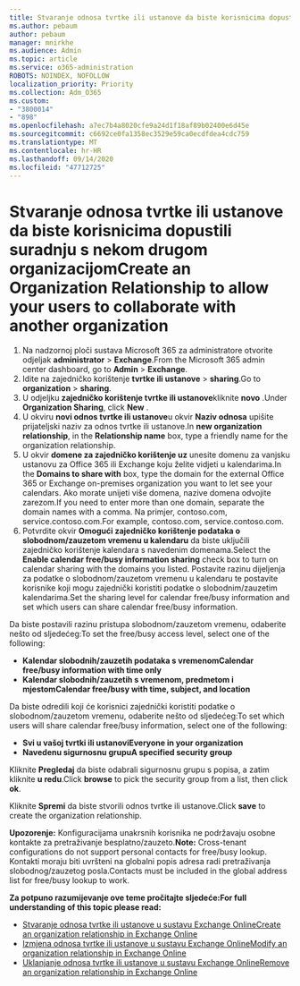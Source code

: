 ```yaml
---
title: Stvaranje odnosa tvrtke ili ustanove da biste korisnicima dopustili suradnju s nekom drugom organizacijom
ms.author: pebaum
author: pebaum
manager: mnirkhe
ms.audience: Admin
ms.topic: article
ms.service: o365-administration
ROBOTS: NOINDEX, NOFOLLOW
localization_priority: Priority
ms.collection: Adm_O365
ms.custom:
- "3800014"
- "898"
ms.openlocfilehash: a7ec7b4a8020cfe9a24d1f18af89b02400e6d45e
ms.sourcegitcommit: c6692ce0fa1358ec3529e59ca0ecdfdea4cdc759
ms.translationtype: MT
ms.contentlocale: hr-HR
ms.lasthandoff: 09/14/2020
ms.locfileid: "47712725"
---
```

# <a name="create-an-organization-relationship-to-allow-your-users-to-collaborate-with-another-organization"></a><span data-ttu-id="1826b-102">Stvaranje odnosa tvrtke ili ustanove da biste korisnicima dopustili suradnju s nekom drugom organizacijom</span><span class="sxs-lookup"><span data-stu-id="1826b-102">Create an Organization Relationship to allow your users to collaborate with another organization</span></span>

1. <span data-ttu-id="1826b-103">Na nadzornoj ploči sustava Microsoft 365 za administratore otvorite odjeljak **administrator**  >  **Exchange**.</span><span class="sxs-lookup"><span data-stu-id="1826b-103">From the Microsoft 365 admin center dashboard, go to **Admin** > **Exchange**.</span></span>
2. <span data-ttu-id="1826b-104">Idite na zajedničko korištenje **tvrtke ili ustanove**  >  **sharing**.</span><span class="sxs-lookup"><span data-stu-id="1826b-104">Go to **organization** > **sharing**.</span></span>
3. <span data-ttu-id="1826b-105">U odjeljku **zajedničko korištenje tvrtke ili ustanove**kliknite **novo** .</span><span class="sxs-lookup"><span data-stu-id="1826b-105">Under **Organization Sharing**, click **New** .</span></span>
4. <span data-ttu-id="1826b-106">U okviru **novi odnos tvrtke ili ustanove**u okvir **Naziv odnosa** upišite prijateljski naziv za odnos tvrtke ili ustanove.</span><span class="sxs-lookup"><span data-stu-id="1826b-106">In **new organization relationship**, in the **Relationship name** box, type a friendly name for the organization relationship.</span></span>
5. <span data-ttu-id="1826b-107">U okvir **domene za zajedničko korištenje uz** unesite domenu za vanjsku ustanovu za Office 365 ili Exchange koju želite vidjeti u kalendarima.</span><span class="sxs-lookup"><span data-stu-id="1826b-107">In the **Domains to share with** box, type the domain for the external Office 365 or Exchange on-premises organization you want to let see your calendars.</span></span> <span data-ttu-id="1826b-108">Ako morate unijeti više domena, nazive domena odvojite zarezom.</span><span class="sxs-lookup"><span data-stu-id="1826b-108">If you need to enter more than one domain, separate the domain names with a comma.</span></span> <span data-ttu-id="1826b-109">Na primjer, contoso.com, service.contoso.com.</span><span class="sxs-lookup"><span data-stu-id="1826b-109">For example, contoso.com, service.contoso.com.</span></span>
6. <span data-ttu-id="1826b-110">Potvrdite okvir **Omogući zajedničko korištenje podataka o slobodnom/zauzetom vremenu u kalendaru** da biste uključili zajedničko korištenje kalendara s navedenim domenama.</span><span class="sxs-lookup"><span data-stu-id="1826b-110">Select the **Enable calendar free/busy information sharing** check box to turn on calendar sharing with the domains you listed.</span></span> <span data-ttu-id="1826b-111">Postavite razinu dijeljenja za podatke o slobodnom/zauzetom vremenu u kalendaru te postavite korisnike koji mogu zajednički koristiti podatke o slobodnim/zauzetim kalendarima.</span><span class="sxs-lookup"><span data-stu-id="1826b-111">Set the sharing level for calendar free/busy information and set which users can share calendar free/busy information.</span></span>  

<span data-ttu-id="1826b-112">Da biste postavili razinu pristupa slobodnom/zauzetom vremenu, odaberite nešto od sljedećeg:</span><span class="sxs-lookup"><span data-stu-id="1826b-112">To set the free/busy access level, select one of the following:</span></span>

- <span data-ttu-id="1826b-113">**Kalendar slobodnih/zauzetih podataka s vremenom**</span><span class="sxs-lookup"><span data-stu-id="1826b-113">**Calendar free/busy information with time only**</span></span>
- <span data-ttu-id="1826b-114">**Kalendar slobodnih/zauzetih s vremenom, predmetom i mjestom**</span><span class="sxs-lookup"><span data-stu-id="1826b-114">**Calendar free/busy with time, subject, and location**</span></span>  

 <span data-ttu-id="1826b-115">Da biste odredili koji će korisnici zajednički koristiti podatke o slobodnom/zauzetom vremenu, odaberite nešto od sljedećeg:</span><span class="sxs-lookup"><span data-stu-id="1826b-115">To set which users will share calendar free/busy information, select one of the following:</span></span>

- <span data-ttu-id="1826b-116">**Svi u vašoj tvrtki ili ustanovi**</span><span class="sxs-lookup"><span data-stu-id="1826b-116">**Everyone in your organization**</span></span>
- <span data-ttu-id="1826b-117">**Navedenu sigurnosnu grupu**</span><span class="sxs-lookup"><span data-stu-id="1826b-117">**A specified security group**</span></span>  

<span data-ttu-id="1826b-118">Kliknite **Pregledaj** da biste odabrali sigurnosnu grupu s popisa, a zatim kliknite **u redu**.</span><span class="sxs-lookup"><span data-stu-id="1826b-118">Click **browse** to pick the security group from a list, then click **ok**.</span></span>

<span data-ttu-id="1826b-119">Kliknite **Spremi** da biste stvorili odnos tvrtke ili ustanove.</span><span class="sxs-lookup"><span data-stu-id="1826b-119">Click **save** to create the organization relationship.</span></span>  

<span data-ttu-id="1826b-120">**Upozorenje:** Konfiguracijama unakrsnih korisnika ne podržavaju osobne kontakte za pretraživanje besplatno/zauzeto.</span><span class="sxs-lookup"><span data-stu-id="1826b-120">**Note:** Cross-tenant configurations do not support personal contacts for free/busy lookup.</span></span> <span data-ttu-id="1826b-121">Kontakti moraju biti uvršteni na globalni popis adresa radi pretraživanja slobodnog/zauzetog posla.</span><span class="sxs-lookup"><span data-stu-id="1826b-121">Contacts must be included in the global address list for free/busy lookup to work.</span></span>

<span data-ttu-id="1826b-122">**Za potpuno razumijevanje ove teme pročitajte sljedeće:**</span><span class="sxs-lookup"><span data-stu-id="1826b-122">**For full understanding of this topic please read:**</span></span>

- [<span data-ttu-id="1826b-123">Stvaranje odnosa tvrtke ili ustanove u sustavu Exchange Online</span><span class="sxs-lookup"><span data-stu-id="1826b-123">Create an organization relationship in Exchange Online</span></span>](https://docs.microsoft.com/exchange/sharing/organization-relationships/create-an-organization-relationship)
- [<span data-ttu-id="1826b-124">Izmjena odnosa tvrtke ili ustanove u sustavu Exchange Online</span><span class="sxs-lookup"><span data-stu-id="1826b-124">Modify an organization relationship in Exchange Online</span></span>](https://docs.microsoft.com/exchange/sharing/organization-relationships/modify-an-organization-relationship)
- [<span data-ttu-id="1826b-125">Uklanjanje odnosa tvrtke ili ustanove u sustavu Exchange Online</span><span class="sxs-lookup"><span data-stu-id="1826b-125">Remove an organization relationship in Exchange Online</span></span>](https://docs.microsoft.com/exchange/sharing/organization-relationships/remove-an-organization-relationship)
